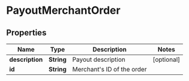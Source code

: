 
# PayoutMerchantOrder

## Properties
Name | Type | Description | Notes
------------ | ------------- | ------------- | -------------
**description** | **String** | Payout description |  [optional]
**id** | **String** | Merchant&#39;s ID of the order | 




